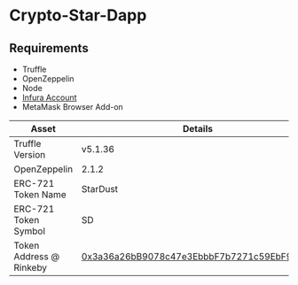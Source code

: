 # Crypto-Star-Dapp

## Requirements

* Truffle
* OpenZeppelin
* Node
* [Infura Account](https://infura.io/)
* MetaMask Browser Add-on

Asset|Details
---|---
Truffle Version|v5.1.36
OpenZeppelin|2.1.2
ERC-721 Token Name|StarDust
ERC-721 Token Symbol|SD
Token Address @ Rinkeby|[0x3a36a26bB9078c47e3EbbbF7b7271c59EbF91Ee7](https://rinkeby.etherscan.io/address/0x3a36a26bB9078c47e3EbbbF7b7271c59EbF91Ee7)
